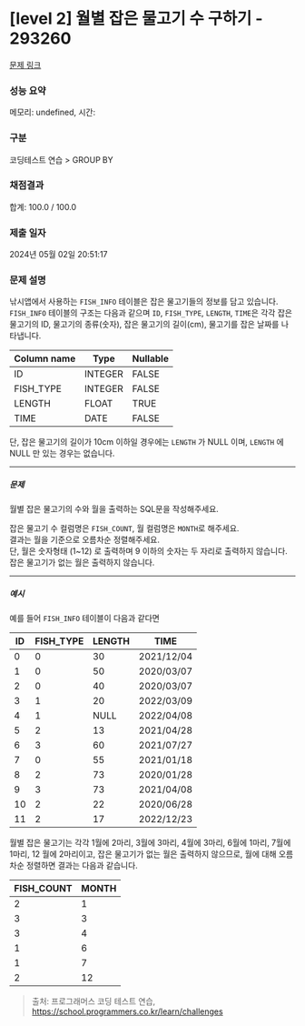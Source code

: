 # [level 2] 월별 잡은 물고기 수 구하기 - 293260 

[문제 링크](https://school.programmers.co.kr/learn/courses/30/lessons/293260) 

### 성능 요약

메모리: undefined, 시간: 

### 구분

코딩테스트 연습 > GROUP BY

### 채점결과

합계: 100.0 / 100.0

### 제출 일자

2024년 05월 02일 20:51:17

### 문제 설명

<p>낚시앱에서 사용하는 <code>FISH_INFO</code> 테이블은 잡은 물고기들의 정보를 담고 있습니다. <code>FISH_INFO</code> 테이블의 구조는 다음과 같으며 <code>ID</code>, <code>FISH_TYPE</code>, <code>LENGTH</code>, <code>TIME</code>은 각각 잡은 물고기의 ID, 물고기의 종류(숫자), 잡은 물고기의 길이(cm), 물고기를 잡은 날짜를 나타냅니다. </p>
<table class="table">
        <thead><tr>
<th>Column name</th>
<th>Type</th>
<th>Nullable</th>
</tr>
</thead>
        <tbody><tr>
<td>ID</td>
<td>INTEGER</td>
<td>FALSE</td>
</tr>
<tr>
<td>FISH_TYPE</td>
<td>INTEGER</td>
<td>FALSE</td>
</tr>
<tr>
<td>LENGTH</td>
<td>FLOAT</td>
<td>TRUE</td>
</tr>
<tr>
<td>TIME</td>
<td>DATE</td>
<td>FALSE</td>
</tr>
</tbody>
      </table>
<p>단, 잡은 물고기의 길이가 10cm 이하일 경우에는 <code>LENGTH</code> 가 NULL 이며, <code>LENGTH</code> 에 NULL 만 있는 경우는 없습니다.</p>

<hr>

<h5>문제</h5>

<p>월별 잡은 물고기의 수와 월을 출력하는 SQL문을 작성해주세요.</p>

<p>잡은 물고기 수 컬럼명은 <code>FISH_COUNT</code>, 월 컬럼명은 <code>MONTH</code>로 해주세요.<br>
결과는 월을 기준으로 오름차순 정렬해주세요.<br>
단, 월은 숫자형태 (1~12) 로 출력하며 9 이하의 숫자는 두 자리로 출력하지 않습니다. 잡은 물고기가 없는 월은 출력하지 않습니다.</p>

<hr>

<h5>예시</h5>

<p>예를 들어 <code>FISH_INFO</code> 테이블이 다음과 같다면</p>
<table class="table">
        <thead><tr>
<th>ID</th>
<th>FISH_TYPE</th>
<th>LENGTH</th>
<th>TIME</th>
</tr>
</thead>
        <tbody><tr>
<td>0</td>
<td>0</td>
<td>30</td>
<td>2021/12/04</td>
</tr>
<tr>
<td>1</td>
<td>0</td>
<td>50</td>
<td>2020/03/07</td>
</tr>
<tr>
<td>2</td>
<td>0</td>
<td>40</td>
<td>2020/03/07</td>
</tr>
<tr>
<td>3</td>
<td>1</td>
<td>20</td>
<td>2022/03/09</td>
</tr>
<tr>
<td>4</td>
<td>1</td>
<td>NULL</td>
<td>2022/04/08</td>
</tr>
<tr>
<td>5</td>
<td>2</td>
<td>13</td>
<td>2021/04/28</td>
</tr>
<tr>
<td>6</td>
<td>3</td>
<td>60</td>
<td>2021/07/27</td>
</tr>
<tr>
<td>7</td>
<td>0</td>
<td>55</td>
<td>2021/01/18</td>
</tr>
<tr>
<td>8</td>
<td>2</td>
<td>73</td>
<td>2020/01/28</td>
</tr>
<tr>
<td>9</td>
<td>3</td>
<td>73</td>
<td>2021/04/08</td>
</tr>
<tr>
<td>10</td>
<td>2</td>
<td>22</td>
<td>2020/06/28</td>
</tr>
<tr>
<td>11</td>
<td>2</td>
<td>17</td>
<td>2022/12/23</td>
</tr>
</tbody>
      </table>
<p>월별 잡은 물고기는 각각 1월에 2마리, 3월에 3마리, 4월에 3마리, 6월에 1마리, 7월에 1마리, 12 월에 2마리이고, 잡은 물고기가 없는 월은 출력하지 않으므로, 월에 대해 오름차순 정렬하면 결과는 다음과 같습니다.</p>
<table class="table">
        <thead><tr>
<th>FISH_COUNT</th>
<th>MONTH</th>
</tr>
</thead>
        <tbody><tr>
<td>2</td>
<td>1</td>
</tr>
<tr>
<td>3</td>
<td>3</td>
</tr>
<tr>
<td>3</td>
<td>4</td>
</tr>
<tr>
<td>1</td>
<td>6</td>
</tr>
<tr>
<td>1</td>
<td>7</td>
</tr>
<tr>
<td>2</td>
<td>12</td>
</tr>
</tbody>
      </table>

> 출처: 프로그래머스 코딩 테스트 연습, https://school.programmers.co.kr/learn/challenges